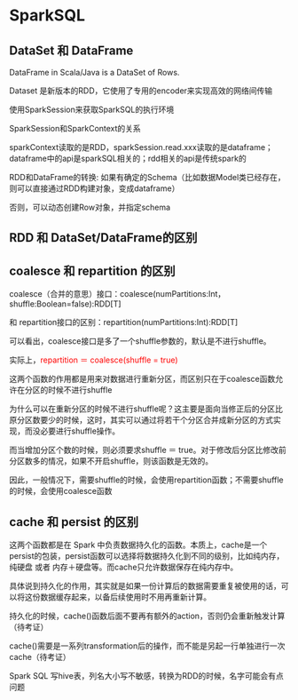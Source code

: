 # SparkSQL

## DataSet 和 DataFrame

DataFrame in Scala/Java is a DataSet of Rows.

 Dataset 是新版本的RDD，它使用了专用的encoder来实现高效的网络间传输

使用SparkSession来获取SparkSQL的执行环境





SparkSession和SparkContext的关系

sparkContext读取的是RDD，sparkSession.read.xxx读取的是dataframe；dataframe中的api是sparkSQL相关的；rdd相关的api是传统spark的



RDD和DataFrame的转换: 如果有确定的Schema（比如数据Model类已经存在，则可以直接通过RDD构建对象，变成dataframe）

否则，可以动态创建Row对象，并指定schema



## RDD 和 DataSet/DataFrame的区别

## coalesce 和 repartition 的区别

coalesce（合并的意思）接口：coalesce(numPartitions:Int，shuffle:Boolean=false):RDD[T]

和 repartition接口的区别：repartition(numPartitions:Int):RDD[T]

可以看出，coalesce接口是多了一个shuffle参数的，默认是不进行shuffle。

实际上，<span style='color:red'>repartition ＝ coalesce(shuffle = true)</span>

这两个函数的作用都是用来对数据进行重新分区，而区别只在于coalesce函数允许在分区的时候不进行shuffle

为什么可以在重新分区的时候不进行shuffle呢？这主要是面向当修正后的分区比原分区数要少的时候，这时，其实可以通过将若干个分区合并成新分区的方式实现，而没必要进行shuffle操作。

而当增加分区个数的时候，则必须要求shuffle ＝ true。对于修改后分区比修改前分区数多的情况，如果不开启shuffle，则该函数是无效的。

因此，一般情况下，需要shuffle的时候，会使用repartition函数；不需要shuffle的时候，会使用coalesce函数

## cache 和 persist 的区别

这两个函数都是在 Spark 中负责数据持久化的函数。本质上，cache是一个persist的包装，persist函数可以选择将数据持久化到不同的级别，比如纯内存，纯硬盘 或者 内存＋硬盘等。而cache只允许数据保存在纯内存中。

具体说到持久化的作用，其实就是如果一份计算后的数据需要重复被使用的话，可以将这份数据缓存起来，以备后续使用时不用再重新计算。

持久化的时候，cache()函数后面不要再有额外的action，否则仍会重新触发计算（待考证）

cache()需要是一系列transformation后的操作，而不能是另起一行单独进行一次cache（待考证）





Spark SQL 写hive表，列名大小写不敏感，转换为RDD的时候，名字可能会有点问题











